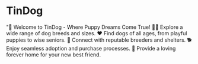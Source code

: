 # TinDog
"🐾 Welcome to TinDog - Where Puppy Dreams Come True! 🐾🐶 Explore a wide range of dog breeds and sizes. ❤️ Find dogs of all ages, from playful puppies to wise seniors. 🌟 Connect with reputable breeders and shelters. 🐕 Enjoy seamless adoption and purchase processes. 🏡 Provide a loving forever home for your new best friend.
